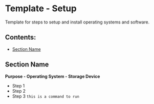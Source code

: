 <!-- ======================================== template-setup.md Start ======================================== -->


<!-- ------------------------------ Intro Start ------------------------------ -->

# Template - Setup

Template for steps to setup and install operating systems and software.

<!-- ------------------------------ Intro End ------------------------------ -->


<!-- ------------------------------ Overview Start ------------------------------ -->

## Contents:

- [Section Name](#Section-Name)

<!-- ------------------------------ Overview End ------------------------------ -->


<!-- ------------------------------ Section Start ------------------------------ -->

## Section Name

**Purpose - Operating System - Storage Device**
* Step 1
* Step 2
* Step 3 `this is a command to run`

<!-- ------------------------------ Section End ------------------------------ -->


<!-- ------------------------------ Outro Start ------------------------------ -->

<!-- ------------------------------ Outro End ------------------------------ -->


<!-- ======================================== template-setup.md End ======================================== -->
